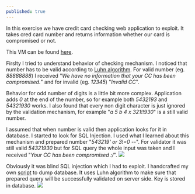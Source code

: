 ```yaml
---
published: true
---
```

In this exercise we have credit card checking web application to exploit. It takes cred card number and returns information whether our card is compromised or not.

This VM can be found [here](https://pentesterlab.com/exercises/luhn).

Firslty I tried to understand behavior of checking mechanism. I noticed that number has to be valid according to [Luhn algorithm](https://en.wikipedia.org/wiki/Luhn_algorithm). For valid number (eg. _88888888_) I received "_We have no information that your CC has been compromised._" and for invalid (eg. _12345_)  "_Invalid CC_". 

Behavior for odd number of digits is a little bit more complex. Application adds _0_ at the end of the number, so for example both _5432193_ and _54321930_ works. I also found that every non digit character is just ignored by the validation mechanism, for example "_a 5 b 4 x 321!!930_" is a still valid number. 

I assumed that when number is valid then application looks for it in database. I started to look for SQL Injection. I used what I learned about this mechanism and prepared number "_543219' or 3!=0 --_". For validator it was still valid _54321930_ but for SQL query the whole input was taken and I received "_Your CC has been compromised :/_".
![]({{site.baseurl}}/images/luhn_1.png)

Obviously it was blind SQL injection which I had to exploit. I handcrafted my own [script](https://github.com/mmmds/walkthroughs/blob/master/luhn/blind_luhn.py) to dump database. It uses Luhn algorithm to make sure that prepared query will be successfully validated on server side.
Key is stored in database.
![]({{site.baseurl}}/images/luhn_2.png)
